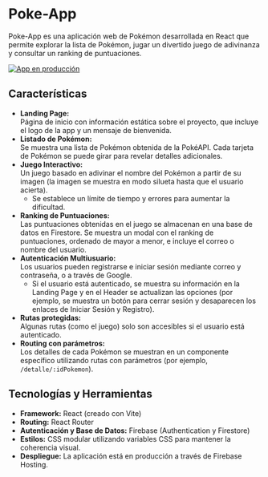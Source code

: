 # Poke-App

Poke-App es una aplicación web de Pokémon desarrollada en React que permite explorar la lista de Pokémon, jugar un divertido juego de adivinanza y consultar un ranking de puntuaciones.

[![App en producción](https://img.shields.io/badge/Producción-En%20línea-green)](https://poke-app-77716.web.app)


## Características

- **Landing Page:**  
  Página de inicio con información estática sobre el proyecto, que incluye el logo de la app y un mensaje de bienvenida.  
- **Listado de Pokémon:**  
  Se muestra una lista de Pokémon obtenida de la PokéAPI. Cada tarjeta de Pokémon se puede girar para revelar detalles adicionales.
- **Juego Interactivo:**  
  Un juego basado en adivinar el nombre del Pokémon a partir de su imagen (la imagen se muestra en modo silueta hasta que el usuario acierta).  
  - Se establece un límite de tiempo y errores para aumentar la dificultad.
- **Ranking de Puntuaciones:**  
  Las puntuaciones obtenidas en el juego se almacenan en una base de datos en Firestore. Se muestra un modal con el ranking de puntuaciones, ordenado de mayor a menor, e incluye el correo o nombre del usuario.
- **Autenticación Multiusuario:**  
  Los usuarios pueden registrarse e iniciar sesión mediante correo y contraseña, o a través de Google.  
  - Si el usuario está autenticado, se muestra su información en la Landing Page y en el Header se actualizan las opciones (por ejemplo, se muestra un botón para cerrar sesión y desaparecen los enlaces de Iniciar Sesión y Registro).
- **Rutas protegidas:**  
  Algunas rutas (como el juego) solo son accesibles si el usuario está autenticado.  
- **Routing con parámetros:**  
  Los detalles de cada Pokémon se muestran en un componente específico utilizando rutas con parámetros (por ejemplo, `/detalle/:idPokemon`).

## Tecnologías y Herramientas

- **Framework:** React (creado con Vite)
- **Routing:** React Router
- **Autenticación y Base de Datos:** Firebase (Authentication y Firestore)
- **Estilos:** CSS modular utilizando variables CSS para mantener la coherencia visual.
- **Despliegue:** La aplicación está en producción a través de Firebase Hosting.
